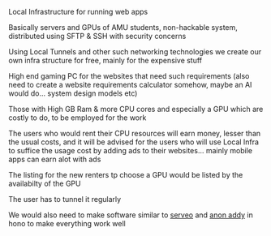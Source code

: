 Local Infrastructure for running web apps

Basically servers and GPUs of AMU students, non-hackable system, distributed using SFTP & SSH with security concerns

Using Local Tunnels and other such networking technologies we create our own infra structure for free, mainly for the expensive stuff

High end gaming PC for the websites that need such requirements (also need to create a website requirements calculator somehow, maybe an AI would do... system design models etc)

Those with High GB Ram & more CPU cores and especially a GPU which are costly to do, to be employed for the work

The users who would rent their CPU resources will earn money, lesser than the usual costs, and it will be advised for the users who will use Local Infra to suffice the usage cost by adding ads to their websites... mainly mobile apps can earn alot with ads 

The listing for the new renters tp choose a GPU would be listed by the availabilty of the GPU

The user has to tunnel it regularly

We would also need to make software similar to [serveo](https://serveo.net) and [anon addy](https://addy.io) in hono to make everything work well